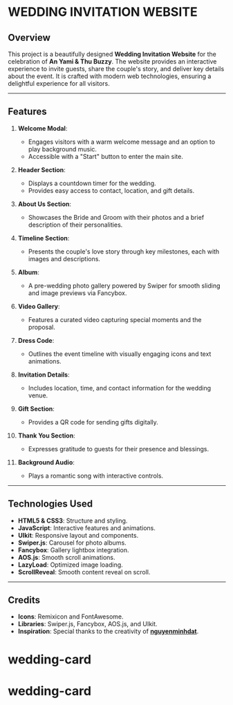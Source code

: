 # WEDDING INVITATION WEBSITE

## Overview

This project is a beautifully designed **Wedding Invitation Website** for the celebration of **An Yami & Thu Buzzy**. The website provides an interactive experience to invite guests, share the couple's story, and deliver key details about the event. It is crafted with modern web technologies, ensuring a delightful experience for all visitors.

---

## Features

1. **Welcome Modal**:
   - Engages visitors with a warm welcome message and an option to play background music.
   - Accessible with a "Start" button to enter the main site.

2. **Header Section**:
   - Displays a countdown timer for the wedding.
   - Provides easy access to contact, location, and gift details.

3. **About Us Section**:
   - Showcases the Bride and Groom with their photos and a brief description of their personalities.

4. **Timeline Section**:
   - Presents the couple's love story through key milestones, each with images and descriptions.

5. **Album**:
   - A pre-wedding photo gallery powered by Swiper for smooth sliding and image previews via Fancybox.

6. **Video Gallery**:
   - Features a curated video capturing special moments and the proposal.

7. **Dress Code**:
   - Outlines the event timeline with visually engaging icons and text animations.

8. **Invitation Details**:
   - Includes location, time, and contact information for the wedding venue.

9. **Gift Section**:
   - Provides a QR code for sending gifts digitally.

10. **Thank You Section**:
    - Expresses gratitude to guests for their presence and blessings.

11. **Background Audio**:
    - Plays a romantic song with interactive controls.

---

## Technologies Used

- **HTML5 & CSS3**: Structure and styling.
- **JavaScript**: Interactive features and animations.
- **UIkit**: Responsive layout and components.
- **Swiper.js**: Carousel for photo albums.
- **Fancybox**: Gallery lightbox integration.
- **AOS.js**: Smooth scroll animations.
- **LazyLoad**: Optimized image loading.
- **ScrollReveal**: Smooth content reveal on scroll.

---

## Credits

- **Icons**: Remixicon and FontAwesome.
- **Libraries**: Swiper.js, Fancybox, AOS.js, and UIkit.
- **Inspiration**: Special thanks to the creativity of **[nguyenminhdat](https://github.com/nguyenminhdat)**.
# wedding-card
# wedding-card
